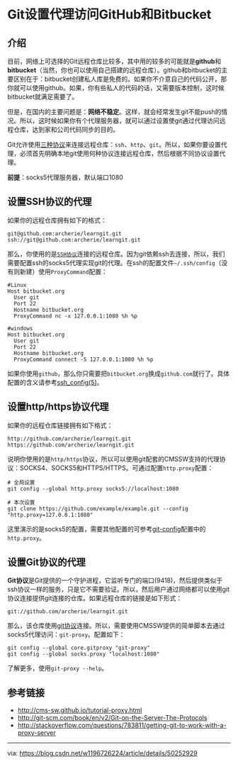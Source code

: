 # Git设置代理访问GitHub和Bitbucket

## 介绍

目前，网络上可选择的Git远程仓库比较多，其中用的较多的可能就是**github**和**bitbucket**（当然，你也可以使用自己搭建的远程仓库）。github和bitbucket的主要区别在于：bitbucket创建私人库是免费的。如果你不介意自己的代码公开，那你就可以使用github。如果，你有些私人的代码的话，又需要版本控制，这时候bitbucket就满足需要了。

但是，在国内的主要问题是：**网络不稳定**。这样，就会经常发生git不能push的情况。所以，这时候如果你有个代理服务器，就可以通过设置使git通过代理访问远程仓库，达到家和公司代码同步的目的。

Git允许使用[三种协议](https://git-scm.com/book/en/v2/Git-on-the-Server-The-Protocols)来连接远程仓库：`ssh`、`http`、`git`。所以，如果你要设置代理，必须首先明确本地git使用何种协议连接远程仓库，然后根据不同协议设置代理。

**前提**：socks5代理服务器，默认端口1080

## 设置SSH协议的代理

如果你的远程仓库拥有如下的格式：

```
git@github.com:archerie/learngit.git
ssh://git@github.com:archerie/learngit.git
```

那么，你使用的是[`SSH协议`](https://git-scm.com/book/en/v2/Git-on-the-Server-The-Protocols#The-SSH-Protocol)连接的远程仓库。因为git依赖ssh去连接，所以，我们需要配置ssh的socks5代理实现git的代理。在ssh的配置文件`~/.ssh/config`（没有则新建）使用`ProxyCommand`配置：

```
#Linux
Host bitbucket.org
  User git
  Port 22
  Hostname bitbucket.org
  ProxyCommand nc -x 127.0.0.1:1080 %h %p
```

```
#windows
Host bitbucket.org
  User git
  Port 22
  Hostname bitbucket.org
  ProxyCommand connect -S 127.0.0.1:1080 %h %p
```

如果你使用`github`，那么你只需要把`bitbucket.org`换成`github.com`就行了。具体配置的含义请参考[ssh_config(5)](http://www.openbsd.org/cgi-bin/man.cgi/OpenBSD-current/man5/ssh_config.5?query=ssh_config&sec=5&arch=amd64)。

## 设置http/https协议代理

如果你的远程仓库链接拥有如下格式：

```
http://github.com/archerie/learngit.git
https://github.com/archerie/learngit.git
```

说明你使用的是`http/https`协议，所以可以使用git配套的CMSSW支持的代理协议：SOCKS4、SOCKS5和HTTPS/HTTPS。可通过配置`http.proxy`配置：

```
# 全局设置
git config --global http.proxy socks5://localhost:1080

# 本次设置
git clone https://github.com/example/example.git --config "http.proxy=127.0.0.1:1080"
```

这里演示的是socks5的配置，需要其他配置的可参考[git-config](https://www.kernel.org/pub/software/scm/git/docs/git-config.html)配置中的`http.proxy`。

## 设置Git协议的代理

**Git协议**是Git提供的一个守护进程，它监听专门的端口(9418)，然后提供类似于ssh协议一样的服务，只是它不需要验证。所以，然后用户通过网络都可以使用git协议连接提供git连接的仓库。如果远程仓库的链接是如下形式：

    git://github.com/archerie/learngit.git

那么，该仓库使用[git协议](https://git-scm.com/book/en/v2/Git-on-the-Server-The-Protocols#The-Git-Protocol)连接。所以，需要使用CMSSW提供的简单脚本去通过socks5代理访问：`git-proxy`。配置如下：

```
git config --global core.gitproxy "git-proxy"
git config --global socks.proxy "localhost:1080"
```

了解更多，使用`git-proxy --help`。

## 参考链接

- http://cms-sw.github.io/tutorial-proxy.html
- http://git-scm.com/book/en/v2/Git-on-the-Server-The-Protocols
- http://stackoverflow.com/questions/783811/getting-git-to-work-with-a-proxy-server

---
via: https://blog.csdn.net/w1196726224/article/details/50252929
